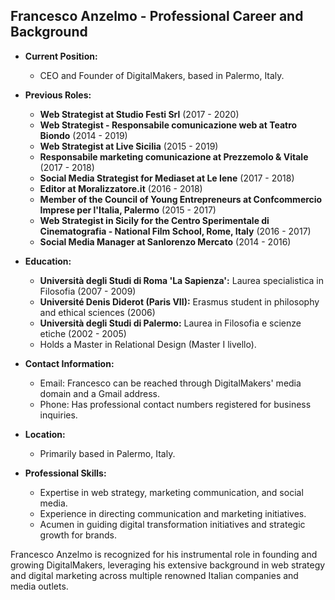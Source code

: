 ## **Francesco Anzelmo - Professional Career and Background**

- **Current Position:**
  - CEO and Founder of DigitalMakers, based in Palermo, Italy.

- **Previous Roles:**
  - **Web Strategist at Studio Festi Srl** (2017 - 2020)
  - **Web Strategist - Responsabile comunicazione web at Teatro Biondo** (2014 - 2019)
  - **Web Strategist at Live Sicilia** (2015 - 2019)
  - **Responsabile marketing comunicazione at Prezzemolo & Vitale** (2017 - 2018)
  - **Social Media Strategist for Mediaset at Le Iene** (2017 - 2018)
  - **Editor at Moralizzatore.it** (2016 - 2018)
  - **Member of the Council of Young Entrepreneurs at Confcommercio Imprese per l'Italia, Palermo** (2015 - 2017)
  - **Web Strategist in Sicily for the Centro Sperimentale di Cinematografia - National Film School, Rome, Italy** (2016 - 2017)
  - **Social Media Manager at Sanlorenzo Mercato** (2014 - 2016)

- **Education:**
  - **Università degli Studi di Roma 'La Sapienza':** Laurea specialistica in Filosofia (2007 - 2009)
  - **Université Denis Diderot (Paris VII):** Erasmus student in philosophy and ethical sciences (2006)
  - **Università degli Studi di Palermo:** Laurea in Filosofia e scienze etiche (2002 - 2005)
  - Holds a Master in Relational Design (Master I livello).

- **Contact Information:**
  - Email: Francesco can be reached through DigitalMakers' media domain and a Gmail address.
  - Phone: Has professional contact numbers registered for business inquiries.

- **Location:**
  - Primarily based in Palermo, Italy.

- **Professional Skills:**
  - Expertise in web strategy, marketing communication, and social media.
  - Experience in directing communication and marketing initiatives.
  - Acumen in guiding digital transformation initiatives and strategic growth for brands.

Francesco Anzelmo is recognized for his instrumental role in founding and growing DigitalMakers, leveraging his extensive background in web strategy and digital marketing across multiple renowned Italian companies and media outlets.
